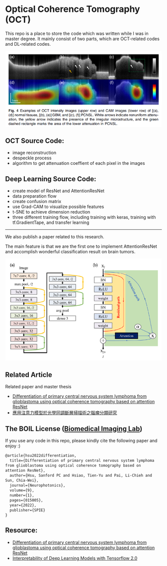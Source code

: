 # Optical Coherence Tomography (OCT)

This repo is a place to store the code which was written while I was in master degree.
It mainly consist of two parts, which are OCT-related codes and DL-related codes.

![GradCAM_result](https://github.com/JeremyPai/OCT/blob/master/image/result.PNG)

## OCT Source Code:
+ image reconstruction
+ despeckle process
+ algorithm to get attenuation coeffient of each pixel in the images

## Deep Learning Source Code:
+ create model of ResNet and AttentionResNet
+ data preparation flow
+ create confusion matrix
+ use Grad-CAM to visualize possible features
+ t-SNE to achieve dimension reduction
+ three different training flow, including training with keras, training with tf.GradientTape, and transfer learning

---

We also publish a paper related to this research. 

The main feature is that we are the first one to implement AttentionResNet and accomplish wonderful classification result on brain tumors.

![AttentionResNet](https://github.com/JeremyPai/OCT/blob/master/image/AttentionResNet.PNG)


## Related Article
Related paper and master thesis
- [Differentiation of primary central nervous system lymphoma from glioblastoma using optical coherence tomography based on attention ResNet](https://www.spiedigitallibrary.org/journals/neurophotonics/volume-9/issue-1/015005/Differentiation-of-primary-central-nervous-system-lymphoma-from-glioblastoma-using/10.1117/1.NPh.9.1.015005.full?SSO=1)
- [應用注意力模型於光學同調斷層掃描術之腦瘤分類研究](https://hdl.handle.net/11296/8kvps3)

## The BOIL License ([Biomedical Imaging Lab](https://boil.lab.nycu.edu.tw/))
If you use any code in this repo, please kindly cite the following paper and enjoy :)

```
@article{hsu2022differentiation,
  title={Differentiation of primary central nervous system lymphoma from glioblastoma using optical coherence tomography based on attention ResNet},
  author={Hsu, Sanford PC and Hsiao, Tien-Yu and Pai, Li-Chieh and Sun, Chia-Wei},
  journal={Neurophotonics},
  volume={9},
  number={1},
  pages={015005},
  year={2022},
  publisher={SPIE}
}
```

## Resource:
+ [Differentiation of primary central nervous system lymphoma from glioblastoma using optical coherence tomography based on attention ResNet](https://www.spiedigitallibrary.org/journals/neurophotonics/volume-9/issue-1/015005/Differentiation-of-primary-central-nervous-system-lymphoma-from-glioblastoma-using/10.1117/1.NPh.9.1.015005.full?SSO=1)
+ [Interpretability of Deep Learning Models with Tensorflow 2.0](https://www.sicara.fr/blog-technique/2019-08-28-interpretability-deep-learning-tensorflow)